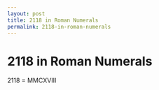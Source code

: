 ```yaml
---
layout: post
title: 2118 in Roman Numerals
permalink: 2118-in-roman-numerals
---
```


# 2118 in Roman Numerals

2118 = MMCXVIII
